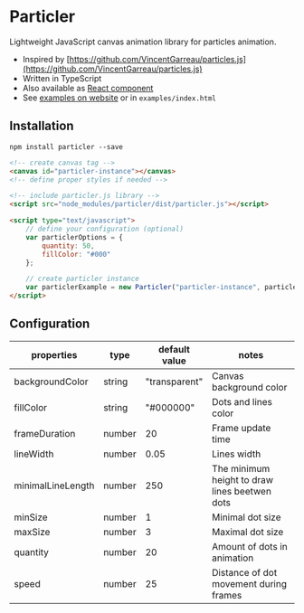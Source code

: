 # Particler

Lightweight JavaScript canvas animation library for particles animation.

* Inspired by [https://github.com/VincentGarreau/particles.js](https://github.com/VincentGarreau/particles.js)
* Written in TypeScript
* Also available as [React component](https://github.com/bereziuk/react-particler)
* See [examples on website](http://bereziuk.com/particler.html) or in `examples/index.html`

## Installation

```
npm install particler --save
```

```html
<!-- create canvas tag -->
<canvas id="particler-instance"></canvas>
<!-- define proper styles if needed -->

<!-- include particler.js library -->
<script src="node_modules/particler/dist/particler.js"></script>

<script type="text/javascript">
    // define your configuration (optional)
    var particlerOptions = {
        quantity: 50,
        fillColor: "#000"
    };

    // create particler instance
    var particlerExample = new Particler("particler-instance", particlerOptions);
</script>
```

## Configuration

properties        | type   | default value | notes
----------------- |------- | ------------- | --------
backgroundColor   | string | "transparent" | Canvas background color
fillColor         | string | "#000000"     | Dots and lines color
frameDuration     | number | 20            | Frame update time
lineWidth         | number | 0.05          | Lines width
minimalLineLength | number | 250           | The minimum height to draw lines beetwen dots
minSize           | number | 1             | Minimal dot size
maxSize           | number | 3             | Maximal dot size
quantity          | number | 20            | Amount of dots in animation
speed             | number | 25            | Distance of dot movement during frames